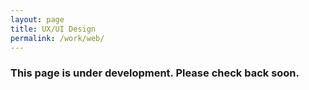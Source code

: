 ```yaml
---
layout: page
title: UX/UI Design
permalink: /work/web/
---
```


<h3>This page is under development. Please check back soon.</h3>

